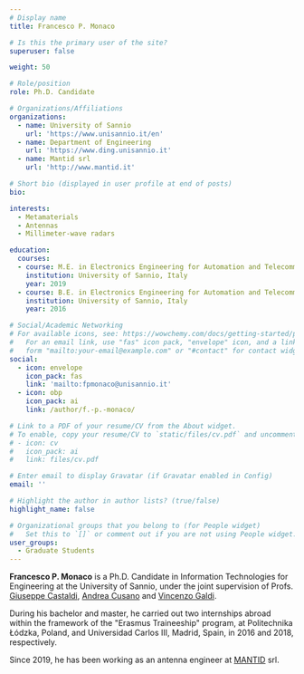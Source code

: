 ```yaml
---
# Display name
title: Francesco P. Monaco

# Is this the primary user of the site?
superuser: false

weight: 50

# Role/position
role: Ph.D. Candidate

# Organizations/Affiliations
organizations:
  - name: University of Sannio
    url: 'https://www.unisannio.it/en'
  - name: Department of Engineering
    url: 'https://www.ding.unisannio.it'
  - name: Mantid srl
    url: 'http://www.mantid.it'

# Short bio (displayed in user profile at end of posts)
bio:

interests:
  - Metamaterials
  - Antennas
  - Millimeter-wave radars

education:
  courses:
  - course: M.E. in Electronics Engineering for Automation and Telecommunications
    institution: University of Sannio, Italy
    year: 2019
  - course: B.E. in Electronics Engineering for Automation and Telecommunications
    institution: University of Sannio, Italy
    year: 2016

# Social/Academic Networking
# For available icons, see: https://wowchemy.com/docs/getting-started/page-builder/#icons
#   For an email link, use "fas" icon pack, "envelope" icon, and a link in the
#   form "mailto:your-email@example.com" or "#contact" for contact widget.
social:
  - icon: envelope
    icon_pack: fas
    link: 'mailto:fpmonaco@unisannio.it'
  - icon: obp
    icon_pack: ai
    link: /author/f.-p.-monaco/

# Link to a PDF of your resume/CV from the About widget.
# To enable, copy your resume/CV to `static/files/cv.pdf` and uncomment the lines below.
# - icon: cv
#   icon_pack: ai
#   link: files/cv.pdf

# Enter email to display Gravatar (if Gravatar enabled in Config)
email: ''

# Highlight the author in author lists? (true/false)
highlight_name: false

# Organizational groups that you belong to (for People widget)
#   Set this to `[]` or comment out if you are not using People widget.
user_groups:
  - Graduate Students
---
```


**Francesco P. Monaco** is a Ph.D. Candidate in Information Technologies for Engineering at the University of Sannio, under the joint supervision of Profs. [Giuseppe Castaldi](/author/giuseppe-castaldi), [Andrea Cusano](https://www.unisannio.it/it/user/627/ricerca) and [Vincenzo Galdi](/author/vincenzo-galdi).

During his bachelor and master, he carried out two internships abroad within the framework of the "Erasmus Traineeship" program, at Politechnika Łódzka, Poland, and Universidad Carlos III, Madrid, Spain, in 2016 and 2018, respectively.

Since 2019, he has been working as an antenna engineer at [MANTID](/spinoff/mantid) srl.
